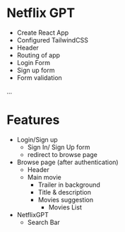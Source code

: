 # Netflix GPT

- Create React App
- Configured TailwindCSS
- Header
- Routing of app
- Login Form
- Sign up form
- Form validation

...

# Features

- Login/Sign up
  - Sign In/ Sign Up form
  - redirect to browse page
- Browse page (after authentication)
  - Header
  - Main movie
    - Trailer in background
    - Title & description
    - Movies suggestion
      - Movies List
- NetflixGPT
  - Search Bar
